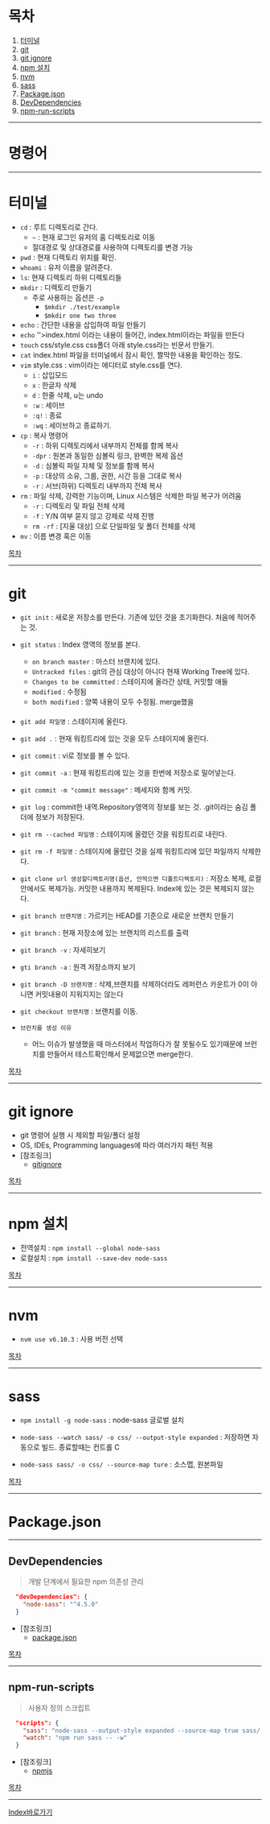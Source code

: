 # 목차
  1. [터미널](#터미널)
  2. [git](#git)
  3. [git ignore](#git-ignore)
  4. [npm 설치](#npm-설치)
  5. [nvm](#nvm)
  6. [sass](#sass)
  7. [Package.json](#packagejson)
  8. [DevDependencies](#devdependencies)
  9. [npm-run-scripts](#npm-run-scripts)

------

# 명령어

------

# 터미널 
  - `cd` : 루트 디렉토리로 간다.
    - `~` : 현재 로그인 유저의 홈 디렉토리로 이동
    - 절대경로 및 상대경로를 사용하여 디렉토리를 변경 가능
  - `pwd` : 현재 디렉토리 위치를 확인. 
  - `whoami` : 유저 이름을 알려준다. 
  - `ls`: 현재 디렉토리 하위 디렉토리들 
  - `mkdir` : 디렉토리 만들기
    - 주로 사용하는 옵션은 `-p`
      - `$mkdir ./test/example`
      - `$mkdir one two three`
  - `echo` : 간단한 내용을 삽입하여 파일 만들기
  - `echo` '<!doctype html>'>index.html <!doctype html>이라는 내용이 들어간, index.html이라는 파일을 만든다
  - `touch` css/style.css  css폴더 아래 style.css라는 빈문서 만들기.
  - `cat` index.html  파일을 터미널에서 잠시 확인, 짤막한 내용을 확인하는 정도. 
  - `vim` style.css : vim이라는 에디터로 style.css를 연다.
    - `i` : 삽입모드
    - `x` : 한글자 삭제
    - `d` : 한줄 삭제, u는 undo
    - `:w` : 세이브
    - `:q!` : 종료
    - `:wq` : 세이브하고 종료하기.
  - `cp` : 복사 명령어
    - `-r` : 하위 디렉토리에서 내부까지 전체를 함께 복사
    - `-dpr` : 원본과 동일한 심볼릭 링크, 완벽한 복제 옵션
    - `-d` : 심볼릭 파일 자체 및 정보를 함께 복사
    - `-p` : 대상의 소유, 그룹, 권한, 시간 등을 그대로 복사
    - `-r` : 서브(하위) 디렉토리 내부까지 전체 복사
  - `rm` : 파일 삭제, 강력한 기능이며, Linux 시스템은 삭제한 파일 복구가 어려움
    - `-r` : 디렉토리 및 파일 전체 삭제
    - `-f` : Y/N 여부 묻지 않고 강제로 삭제 진행
    - `rm -rf` : [지울 대상] 으로 단일파일 및 폴더 전체를 삭제
  - `mv` : 이름 변경 혹은 이동


[목차](#목차)

------

# git
  - `git init` : 새로운 저장소를 만든다. 기존에 있던 것을 초기화한다. 처음에 적어주는 것. 
  - `git status` : Index 영역의 정보를 본다. 
    - `on branch master` : 마스터 브랜치에 있다. 
    - `Untracked files` : git의 관심 대상이 아니다 현재 Working Tree에 있다.
    - `Changes to be committed` : 스테이지에 올라간 상태, 커밋할 애들
    - `modified` : 수정됨
    - `both modified` : 양쪽 내용이 모두 수정됨. merge했을 

  - `git add 파일명` : 스테이지에 올린다. 
  - `git add .` : 현재 워킹트리에 있는 것을 모두 스테이지에 올린다. 
  - `git commit` : vi로 정보를 볼 수 있다. 
  - `git commit -a` : 현재 워킹트리에 있는 것을 한번에 저장소로 밀어넣는다. 
  - `git commit -m "commit message"` : 메세지와 함께 커밋.
  - `git log` : commit한 내역.Repository영역의 정보를 보는 것. .git이라는 숨김 폴더에 정보가 저장된다. 

  - `git rm --cached 파일명` : 스테이지에 올렸던 것을 워킹트리로 내린다.
  - `git rm -f 파일명` : 스테이지에 올렸던 것을 실제 워킹트리에 있던 파일까지 삭제한다. 

  - `git clone url 생성할디렉토리명(옵션, 안적으면 디폴트디렉토리)` : 저장소 복제, 로컬 안에서도 복제가능. 커밋한 내용까지 복제된다. Index에 있는 것은 복제되지 않는다.

  - `git branch 브랜치명` : 가르키는 HEAD를 기준으로 새로운 브랜치 만들기
  - `git branch`  : 현재 저장소에 있는 브랜치의 리스트를 출력
  - `git branch -v` : 자세히보기 
  - `gti branch -a` : 원격 저장소까지 보기
  - `git branch -D 브랜치명` : 삭제,브랜치를 삭제하더라도 레퍼런스 카운트가 0이 아니면 커밋내용이 지워지지는 않는다

  - `git checkout 브랜치명` : 브랜치를 이동.

  - `브런치를 생성 이유`
    - 어느 이슈가 발생했을 때 마스터에서 작업하다가 잘 못될수도 있기때문에 브런치를 만들어서 테스트확인해서 문제없으면 merge한다.

[목차](#목차)

------

# git ignore
  - git 명령어 실행 시 제외할 파일/폴더 설정
  - OS, IDEs, Programming languages에 따라 여러가지 패턴 적용
  - [참조링크]
    - [gitignore](https://www.gitignore.io/)

[목차](#목차)

------

# npm 설치
  - 전역설치 : `npm install --global node-sass`
  - 로컬설치 : `npm install --save-dev node-sass`

[목차](#목차)

------

# nvm
  - `nvm use v6.10.3` : 사용 버전 선택

[목차](#목차)

------

# sass
  - `npm install -g node-sass` : node-sass 글로벌 설치

  - `node-sass --watch sass/ -o css/ --output-style expanded` : 저장하면 자동으로 빌드. 종료할때는 컨트롤 C
  - `node-sass sass/ -o css/ --source-map ture` : 소스맵, 원본파일 

[목차](#목차)

------

# Package.json

------

## DevDependencies
  > 개발 단계에서 필요한 npm 의존성 관리
  ```json
    "devDependencies": {
      "node-sass": "^4.5.0"
    }
  ```
  - [참조링크]
    - [package.json](https://docs.npmjs.com/files/package.json)

[목차](#목차)

------

## npm-run-scripts
  > 사용자 정의 스크립트
  ```json
    "scripts": {
      "sass": "node-sass --output-style expanded --source-map true sass/ -o css/",
      "watch": "npm run sass -- -w"
    }
  ```
  - [참조링크]
    - [npmjs](https://docs.npmjs.com/cli/run-script)

[목차](#목차)

------

[Index바로가기](https://github.com/seromkim1005/study)